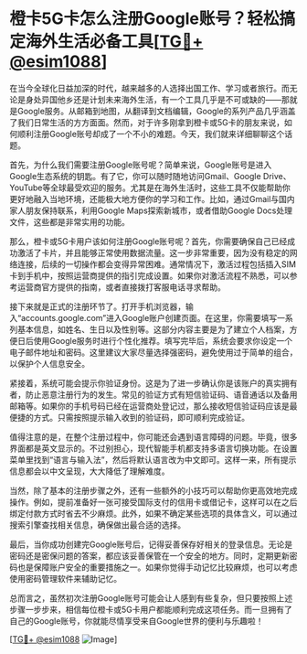 # 橙卡5G卡怎么注册Google账号？轻松搞定海外生活必备工具[[TG💪+ @esim1088](https://t.me/s/esim1088)]

在当今全球化日益加深的时代，越来越多的人选择出国工作、学习或者旅行。而无论是身处异国他乡还是计划未来海外生活，有一个工具几乎是不可或缺的——那就是Google服务。从邮箱到地图，从翻译到文档编辑，Google的系列产品几乎涵盖了我们日常生活的方方面面。然而，对于许多刚拿到橙卡或5G卡的朋友来说，如何顺利注册Google账号却成了一个不小的难题。今天，我们就来详细聊聊这个话题。

首先，为什么我们需要注册Google账号呢？简单来说，Google账号是进入Google生态系统的钥匙。有了它，你可以随时随地访问Gmail、Google Drive、YouTube等全球最受欢迎的服务。尤其是在海外生活时，这些工具不仅能帮助你更好地融入当地环境，还能极大地方便你的学习和工作。比如，通过Gmail与国内家人朋友保持联系，利用Google Maps探索新城市，或者借助Google Docs处理文件，这些都是非常实用的功能。

那么，橙卡或5G卡用户该如何注册Google账号呢？首先，你需要确保自己已经成功激活了卡片，并且能够正常使用数据流量。这一步非常重要，因为没有稳定的网络连接，后续的一切操作都会变得异常困难。通常情况下，激活过程包括插入SIM卡到手机中，按照运营商提供的指引完成设置。如果你对激活流程不熟悉，可以参考运营商官方提供的指南，或者直接拨打客服电话寻求帮助。

接下来就是正式的注册环节了。打开手机浏览器，输入“accounts.google.com”进入Google账户创建页面。在这里，你需要填写一系列基本信息，如姓名、生日以及性别等。这部分内容主要是为了建立个人档案，方便日后使用Google服务时进行个性化推荐。填写完毕后，系统会要求你设定一个电子邮件地址和密码。这里建议大家尽量选择强密码，避免使用过于简单的组合，以保护个人信息安全。

紧接着，系统可能会提示你验证身份。这是为了进一步确认你是该账户的真实拥有者，防止恶意注册行为的发生。常见的验证方式有短信验证码、语音通话以及备用邮箱等。如果你的手机号码已经在运营商处登记过，那么接收短信验证码应该是最便捷的方式。只需按照提示输入收到的验证码，即可顺利完成验证。

值得注意的是，在整个注册过程中，你可能还会遇到语言障碍的问题。毕竟，很多界面都是英文显示的。不过别担心，现代智能手机都支持多语言切换功能。在设置菜单里找到“语言与输入法”，然后将默认语言改为中文即可。这样一来，所有提示信息都会以中文呈现，大大降低了理解难度。

当然，除了基本的注册步骤之外，还有一些额外的小技巧可以帮助你更高效地完成操作。例如，提前准备好一张可接受国际支付的信用卡或借记卡，这样可以在之后绑定付款方式时省去不少麻烦。此外，如果不确定某些选项的具体含义，可以通过搜索引擎查找相关信息，确保做出最合适的选择。

最后，当你成功创建完Google账号后，记得妥善保存好相关的登录信息。无论是密码还是密保问题的答案，都应该妥善保管在一个安全的地方。同时，定期更新密码也是保障账户安全的重要措施之一。如果你觉得手动记忆比较麻烦，也可以考虑使用密码管理软件来辅助记忆。

总而言之，虽然初次注册Google账号可能会让人感到有些复杂，但只要按照上述步骤一步步来，相信每位橙卡或5G卡用户都能顺利完成这项任务。而一旦拥有了自己的Google账号，你就能尽情享受来自Google世界的便利与乐趣啦！

[[TG💪+ @esim1088](https://t.me/s/esim1088) ![Image](https://i.postimg.cc/4NQfJmqS/Snipaste-2025-05-13-00-14-12.png)]